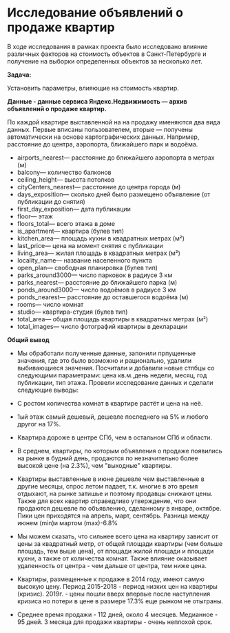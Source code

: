 # Исследование объявлений о продаже квартир

 В ходе исследования в рамках проекта было исследовано влияние различных факторов на стоимость объектов в Санкт-Петербурге и получение на выборки определенных объектов за несколько лет.

**Задача:**

 Установить параметры, влияющие на стоимость квартир. 


**Данные - данные сервиса Яндекс.Недвижимость — архив объявлений о продаже квартир.**

По каждой квартире выставленной на на продажу именяются два вида данных. Первые вписаны пользователем, вторые — получены автоматически на основе картографических данных.
Например, расстояние до центра, аэропорта, ближайшего  парк и водоёма.

- airports_nearest— расстояние до ближайшего аэропорта в метрах (м)
- balcony— количество балконов
- ceiling_height— высота потолков
- cityCenters_nearest— расстояние до центра города (м)
- days_exposition— сколько дней было размещено объявление (от публикации до снятия)
- first_day_exposition— дата публикации
- floor— этаж
- floors_total— всего этажа в доме
- is_apartment— квартира (булев тип)
- kitchen_area— площадь кухни в квадратных метрах (м²)
- last_price— цена на момент снятия с публикации
- living_area— жилая площадь в квадратных метрах (м²)
- locality_name— название населенного пункта
- open_plan— свободная планировка (булев тип)
- parks_around3000— число парковок в радиусе 3 км
- parks_nearest— расстояние до ближайшего парка (м)
- ponds_around3000— число водоёмов в радиусе 3 км
- ponds_nearest— расстояние до оставшегося водоёма (м)
- rooms— число комнат
- studio— квартира-студия (булев тип)
- total_area— общая площадь квартиры в квадратных метрах (м²)
- total_images— число фотографий квартиры в декларации


**Общий вывод**

- Мы обработали полученные данные, запонили прпущенные значения, где это было возможно и рационально, удалили выбивающиеся значения.
Посчитали и добавили новые стлбцы со следующими параметрами: цена кв.м.,день недели, месяц, год публикации, тип этажа. Провели исследование данных и сделали следующие выводы:

- С ростом количества комнат в квартире растёт и цена на неё.
- 1ый этаж самый дешевый, дешевле последнего на 5% и любого другог на 17%.
- Квартира дороже в центре СПб, чем в остальном СПб и области.
-	В среднем, квартиры, по которым объявления о продаже появились на рынке в будний день, продаются по незначительно более высокой цене (на 2.3%), чем "выходные" квартиры.
-	Квартиры выставленные в июне дешевле чем выставленные в другие месяцы, спрос летом падает, т.к. многие в это время отдыхают, на рынке затишье и поэтому продавцы снижают цены.
  Также для всех квартир справедливо утверждение, что они продаются дешевле по объявлению, сделанному в январе, октябре. Пики цен приходятся на апрель, март, сентябрь. Разница между июнем (min)и мартом (max)-6.8%
-	Мы можем сказать, что сильнее всего цена на квартиру зависит от цены за квадратный метр, от общей площади квартиры (чем больше площадь, тем выше цена), от площади жилой площади и площади кухни,
   а также от количества комнат. Также влияние оказывает удаленность от центра - чем дальше от центра, тем ниже цена.
-	Квартиры, размещенные к продаже в 2014 году, имеют самую высокую цену. Период 2015-2018 - период низких цен на квартиры (кризис). 2019г. - цены пошли вверх впервые после наступления кризиса но потери
   в цене в размере 17.3% еще рынком не отыграны.
-	Среднее время продажи - 112 дней, около 4 месяцев. Медианное - 95 дней. 3 месяца для продажи квартиры - очень неплохой срок.

